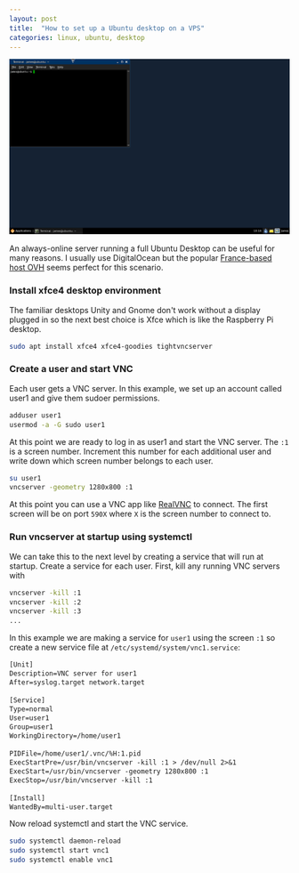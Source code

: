 ```yaml
---
layout: post
title:  "How to set up a Ubuntu desktop on a VPS"
categories: linux, ubuntu, desktop
---
```


<img alt="Ubuntu Cloud Computer" src="/assets/ubuntu-xfce.png" title="Ubuntu Cloud Computer" class="banner"/>

An always-online server running a full Ubuntu Desktop can be useful for many reasons. I usually use DigitalOcean but the popular [France-based host OVH](https://www.ovh.com/world/vps/) seems perfect for this scenario.
    
<!--more-->

### Install xfce4 desktop environment
The familiar desktops Unity and Gnome don't work without a display plugged in so the next best choice is Xfce which is like the Raspberry Pi desktop.

``` bash
sudo apt install xfce4 xfce4-goodies tightvncserver
```

### Create a user and start VNC
Each user gets a VNC server. In this example, we set up an account called user1 and give them sudoer permissions.

``` bash 
adduser user1
usermod -a -G sudo user1
```

At this point we are ready to log in as user1 and start the VNC server. The `:1` is a screen number. Increment this number for each additional user and write down which screen number belongs to each user.

``` bash
su user1
vncserver -geometry 1280x800 :1
```

At this point you can use a VNC app like [RealVNC](https://www.realvnc.com/en/connect/download/viewer/) to connect. The first screen will be on port `590X` where `X` is the screen number to connect to.

### Run vncserver at startup using systemctl
We can take this to the next level by creating a service that will run at startup. Create a service for each user. First, kill any running VNC servers with
``` bash 
vncserver -kill :1
vncserver -kill :2
vncserver -kill :3
...
```

In this example we are making a service for `user1` using the screen `:1` so create a new service file at `/etc/systemd/system/vnc1.service`:

``` make
[Unit]
Description=VNC server for user1
After=syslog.target network.target

[Service]
Type=normal
User=user1
Group=user1
WorkingDirectory=/home/user1

PIDFile=/home/user1/.vnc/%H:1.pid
ExecStartPre=/usr/bin/vncserver -kill :1 > /dev/null 2>&1
ExecStart=/usr/bin/vncserver -geometry 1280x800 :1
ExecStop=/usr/bin/vncserver -kill :1

[Install]
WantedBy=multi-user.target
```

Now reload systemctl and start the VNC service.

``` bash 
sudo systemctl daemon-reload
sudo systemctl start vnc1
sudo systemctl enable vnc1
```